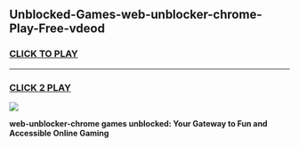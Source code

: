 
## Unblocked-Games-web-unblocker-chrome-Play-Free-vdeod
<h3>
<a href="https://premium76.site?title=web-unblocker-chrome&ref=21A">CLICK TO PLAY</a></h3>
<hr>

<h3>
<a href="https://premium76.site?title=web-unblocker-chrome&ref=21A">CLICK 2 PLAY</a>
  
</h3>

<a href="https://premium76.site?title=web-unblocker-chrome&ref=21A"><img src="https://clearcache.store/games.png"></a>


**web-unblocker-chrome games unblocked: Your Gateway to Fun and Accessible Online Gaming**

